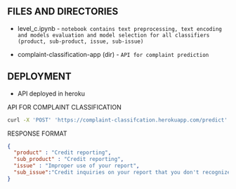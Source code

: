 ## FILES AND DIRECTORIES
- level_c.ipynb - `notebook contains text preprocessing, text encoding and models evaluation and model selection for all classifiers (product, sub-product, issue, sub-issue)`

- complaint-classification-app (dir) - `API for complaint prediction`




## DEPLOYMENT
- API deployed in heroku

API FOR COMPLAINT CLASSIFICATION
```bash
curl -X 'POST' 'https://complaint-classifcation.herokuapp.com/predict' -H 'accept: application/json' -H 'Content-Type: application/json' -d '{"complaint": "your complaint" }' 
```

RESPONSE FORMAT
```json
{
  "product" : "Credit reporting",
  "sub_product" : "Credit reporting",
  "issue" : "Improper use of your report",
  "sub_issue":"Credit inquiries on your report that you don't recognize"
}

```

